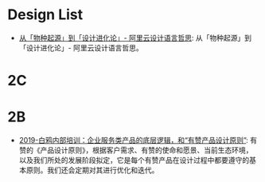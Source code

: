 # Design List

- [从「物种起源」到「设计进化论」- 阿里云设计语言哲思](https://mp.weixin.qq.com/s/5igGdK5B-UxiY64WDDFD2w): 从「物种起源」到「设计进化论」- 阿里云设计语言哲思。

# 2C

# 2B

- [2019-白鸦内部培训：企业服务类产品的底层逻辑，和“有赞产品设计原则”](https://mp.weixin.qq.com/s/-kLQPDU-9337mN1ebjuYqA): 有赞的《产品设计原则》，根据客户需求、有赞的使命和愿景、当前生态环境，以及我们所处的发展阶段拟定，它是每个有赞产品在设计过程中都要遵守的基本原则。我们还会定期对其进行优化和迭代。
